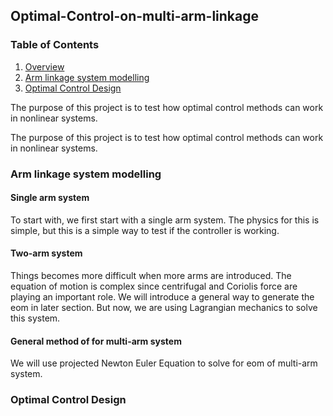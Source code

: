 ## Optimal-Control-on-multi-arm-linkage
### Table of Contents
1. [Overview](#overview)
2. [Arm linkage system modelling](#modelling)
3. [Optimal Control Design](#control-design)


The purpose of this project is to test how optimal control methods can work in nonlinear systems.

The purpose of this project is to test how optimal control methods can work in nonlinear systems.

### Arm linkage system modelling <a name="modelling"></a>

#### Single arm system

To start with, we first start with a single arm system. The physics for this is simple, but this is a simple way to test if the controller is working.
#### Two-arm system
Things becomes more difficult when more arms are introduced. The equation of motion is complex since centrifugal and Coriolis force are playing an important role. We will introduce a general way to generate the eom in later section. But now, we are using Lagrangian mechanics to solve this system.
#### General method of for multi-arm system
We will use projected Newton Euler Equation to solve for eom of multi-arm system.

### Optimal Control Design <a name="control-design"></a>
